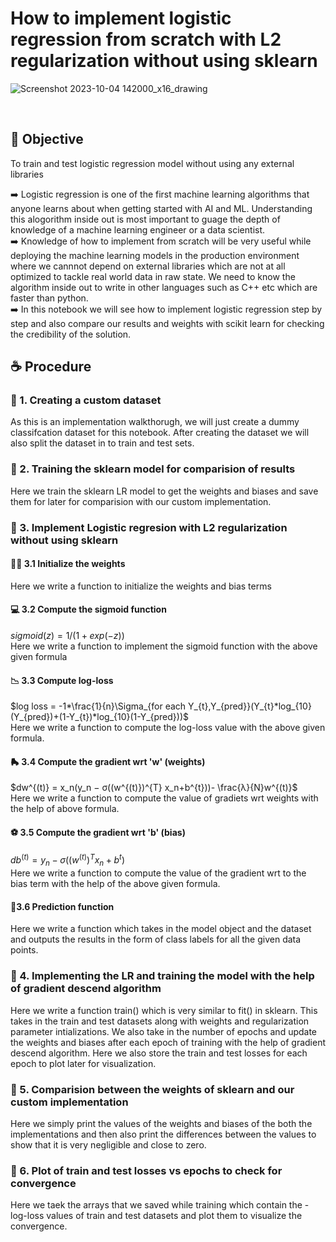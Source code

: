 # How to implement logistic regression from scratch with L2 regularization without using sklearn

![Screenshot 2023-10-04 142000_x16_drawing](https://github.com/Rohan-Thoma/Logistic-regression-from-scratch/assets/98249384/cf9753cf-d3a7-4307-b3f5-8e4d4baebbdc)

<br>

## 🎯 Objective 
To train and test logistic regression model without using any external libraries

➡️ Logistic regression is one of the first machine learning algorithms that anyone learns about when getting started with AI and ML. Understanding this alogorithm inside out is most important to guage the depth of knowledge of a machine learning engineer or a data scientist. <br>
➡️ Knowledge of how to implement from scratch will be very useful while deploying the machine learning models in the production environment where we cannnot depend on external libraries which are not at all optimized to tackle real world data in raw state. We need to know the algorithm inside out to write in other languages such as C++ etc which are faster than python. <br>
➡️ In this notebook we will see how to implement logistic regression step by step and also compare our results and weights with scikit learn for checking the credibility of the solution.

## ☕ Procedure
### 🔶 1. Creating a custom dataset
As this is an implementation walkthorugh, we will just create a dummy classifcation dataset for this notebook. After creating the dataset we will also split the dataset in to train and test sets.

### 🔶 2. Training the sklearn model for comparision of results
Here we train the sklearn LR model to get the weights and biases and save them for later for comparision with our custom implementation.

### 🔶 3. Implement Logistic regresion with L2 regularization without using sklearn
#### 🏋️‍♂️ 3.1 Initialize the weights
Here we write a function to initialize the weights and bias terms

#### 💻 3.2 Compute the sigmoid function
$sigmoid(z)= 1/(1+exp(-z))$ <br>
Here we write a function to implement the sigmoid function with the above given formula

#### 📉 3.3 Compute log-loss
$log loss = -1*\frac{1}{n}\Sigma_{for each Y_{t},Y_{pred}}(Y_{t}*log_{10}(Y_{pred})+(1-Y_{t})*log_{10}(1-Y_{pred}))$ <br>
Here we write a function to compute the log-loss value with the above given formula.

#### 🛼 3.4 Compute the gradient wrt 'w' (weights) 
$dw^{(t)} = x_n(y_n − σ((w^{(t)})^{T} x_n+b^{t}))- \frac{λ}{N}w^{(t)}$ <br>
Here we write a function to compute the value of gradiets wrt weights with the help of above formula.

#### ⚽ 3.5 Compute the gradient wrt 'b' (bias)
$db^{(t)} = y_n- σ((w^{(t)})^{T} x_n+b^{t})$ <br>
Here we write a function to compute the value of the gradient wrt to the bias term with the help of the above given formula.

#### 🖖3.6 Prediction function
Here we write a function which takes in the model object and the dataset and outputs the results in the form of class labels for all the given data points.

### 🔶 4. Implementing the LR and training the model with the help of gradient descend algorithm
Here we write a function train() which is very similar to fit() in sklearn. This takes in the train and test datasets along with weights and regularization parameter intializations. We also take in the number of epochs and update the weights and biases after each epoch of training with the help of gradient descend algorithm. Here we also store the train and test losses for each epoch to plot later for visualization.

### 🔶 5. Comparision between the weights of sklearn and our custom implementation
Here we simply print the values of the weights and biases of the both the implementations and then also print the differences between the values to show that it is very negligible and close to zero.

### 🔶 6. Plot of train and test losses vs epochs to check for convergence 
Here we taek the arrays that we saved while training which contain the -log-loss values of train and test datasets and plot them to visualize the convergence.

## 




